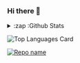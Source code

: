 ### Hi there 👋

<details>
  <summary>:zap :Github Stats</summary>
  
  ![Github stats](https://github-readme-stats-chi-sable.vercel.app/api?username=ReinhardNzomo&theme=highcontrast&show_icons=true&count_private=true)
</details>

![Top Languages Card](https://github-readme-stats.vercel.app/api/top-langs/?username=ReinhardNzomo&layout=compact)

[![Repo name](https://github-readme-stats.vercel.app/api/pin/?username=ReinhardNzomo&repo=repo-name&show_owner=true)](https://github.com/ReinhardNzomo/repo-name)

<!--
**ReinhardNzomo/ReinhardNzomo** is a ✨ _special_ ✨ repository because its `README.md` (this file) appears on your GitHub profile.

Here are some ideas to get you started:

- 🔭 I’m currently working on ...
- 🌱 I’m currently learning ...
- 👯 I’m looking to collaborate on ...
- 🤔 I’m looking for help with ...
- 💬 Ask me about ...
- 📫 How to reach me: ...
- 😄 Pronouns: ...
- ⚡ Fun fact: ...
-->
